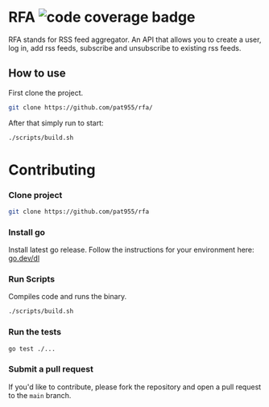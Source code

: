 # RFA ![code coverage badge](https://github.com/pat955/rss_feed_aggregator/actions/workflows/ci.yml/badge.svg)
RFA stands for RSS feed aggregator. An API that allows you to create a user, log in, add rss feeds, subscribe and unsubscribe to existing rss feeds.

## How to use
First clone the project.
```bash
git clone https://github.com/pat955/rfa/
```

After that simply run to start:
```bash
./scripts/build.sh
```

# Contributing
### Clone project
```bash
git clone https://github.com/pat955/rfa
```
### Install go
Install latest go release. Follow the instructions for your environment here: [go.dev/dl](https://go.dev/dl/)

### Run Scripts
Compiles code and runs the binary.
```bash
./scripts/build.sh
```

### Run the tests 

```bash
go test ./...
```

### Submit a pull request

If you'd like to contribute, please fork the repository and open a pull request to the `main` branch.

